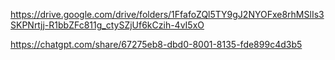 https://drive.google.com/drive/folders/1FfafoZQl5TY9gJ2NYOFxe8rhMSlIs3SKPNrtjj-R1bbZFc811g_ctySZjUf6kCzih-4vI5xO

https://chatgpt.com/share/67275eb8-dbd0-8001-8135-fde899c4d3b5
